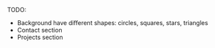 TODO:
- Background have different shapes: circles, squares, stars, triangles
- Contact section
- Projects section